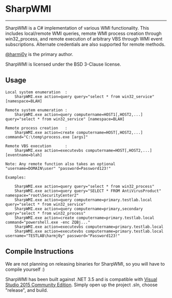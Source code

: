 # SharpWMI

----

SharpWMI is a C# implementation of various WMI functionality. This includes local/remote WMI queries, remote WMI process creation through win32_process, and remote execution of arbitrary VBS through WMI event subscriptions. Alternate credentials are also supported for remote methods. 

[@harmj0y](https://twitter.com/harmj0y) is the primary author.

SharpWMI is licensed under the BSD 3-Clause license.

## Usage

    Local system enumeration  :
        SharpWMI.exe action=query query="select * from win32_service" [namespace=BLAH]

    Remote system enumeration :
        SharpWMI.exe action=query computername=HOST1[,HOST2,...] query="select * from win32_service" [namespace=BLAH]

    Remote process creation   :
        SharpWMI.exe action=create computername=HOST[,HOST2,...] command="C:\temp\process.exe [args]"

    Remote VBS execution      :
        SharpWMI.exe action=executevbs computername=HOST[,HOST2,...] [eventname=blah]

    Note: Any remote function also takes an optional "username=DOMAIN\user" "password=Password123!"

    Examples:

        SharpWMI.exe action=query query="select * from win32_process"
        SharpWMI.exe action=query query="SELECT * FROM AntiVirusProduct" namespace="root\SecurityCenter2"
        SharpWMI.exe action=query computername=primary.testlab.local query="select * from win32_service"
        SharpWMI.exe action=query computername=primary,secondary query="select * from win32_process"
        SharpWMI.exe action=create computername=primary.testlab.local command="powershell.exe -enc ZQBj..."
        SharpWMI.exe action=executevbs computername=primary.testlab.local
        SharpWMI.exe action=executevbs computername=primary.testlab.local username="TESTLAB\harmj0y" password="Password123!"


## Compile Instructions

We are not planning on releasing binaries for SharpWMI, so you will have to compile yourself :)

SharpWMI has been built against .NET 3.5 and is compatible with [Visual Studio 2015 Community Edition](https://go.microsoft.com/fwlink/?LinkId=532606&clcid=0x409). Simply open up the project .sln, choose "release", and build.
